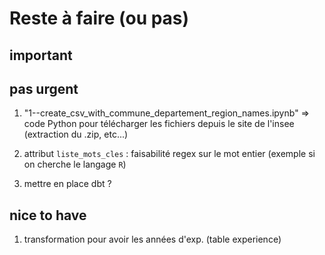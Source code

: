 # Reste à faire (ou pas)

## important


## pas urgent

  1. "1--create_csv_with_commune_departement_region_names.ipynb"
    => code Python pour télécharger les fichiers depuis le site de l'insee (extraction du .zip, etc...)


  1. attribut `liste_mots_cles` : faisabilité regex sur le mot entier (exemple si on cherche le langage `R`)


  1. mettre en place dbt ?


## nice to have

  1. transformation pour avoir les années d'exp. (table experience)
